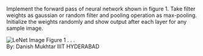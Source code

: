 Implement the forward pass of neural network shown in figure 1. Take filter weights as gaussian or random filter and
pooling operation as max-pooling. Initialize the weights randomly and show output after each layer for any sample image.

![LeNet Image](https://cdn-images-1.medium.com/max/1000/1*1TI1aGBZ4dybR6__DI9dzA.png)
Figure 1
.
.
.
<br/>
By: Danish Mukhtar
IIIT HYDERABAD
